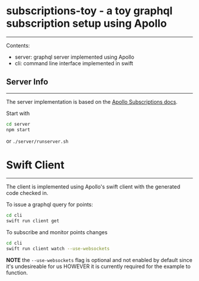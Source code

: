 # subscriptions-toy - a toy graphql subscription setup using Apollo
---

Contents:

 - server: graphql server implemented using Apollo
 - cli: command line interface implemented in swift

## Server Info
---

The server implementation is based on the [Apollo Subscriptions docs][apollosubs].

Start with

```sh
cd server
npm start
```

or `./server/runserver.sh`

[apollosubs]: https://www.apollographql.com/docs/apollo-server/data/subscriptions/

# Swift Client
---

The client is implemented using Apollo's swift client with the generated
code checked in.

To issue a graphql query for points:

```sh
cd cli
swift run client get
```

To subscribe and monitor points changes

```sh
cd cli
swift run client watch --use-websockets
```

**NOTE** the `--use-websockets` flag is optional and not enabled by
default since it's undesireable for us HOWEVER it is currently required
for the example to function.

